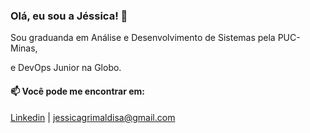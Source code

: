 ### Olá, eu sou a Jéssica! 👋

Sou graduanda em Análise e Desenvolvimento de Sistemas pela PUC-Minas,

e DevOps Junior na Globo.


#### 📫 Você pode me encontrar em:
[Linkedin](https://www.linkedin.com/in/jessicagrimaldi/) |
jessicagrimaldisa@gmail.com

<!--
estudo [backend com C# e .NET](https://github.com/jessicagrimaldi/studies/tree/development/senaiAtividades) no SENAI 


**jessicagrimaldi/jessicagrimaldi** is a ✨ _special_ ✨ repository because its `README.md` (this file) appears on your GitHub profile.

Here are some ideas to get you started:

- 🔭 I’m currently working on ...
- 🌱 I’m currently learning ...
- 👯 I’m looking to collaborate on ...
- 🤔 I’m looking for help with ...
- 💬 Ask me about ...
- 📫 How to reach me: ...
- 😄 Pronouns: ...
- ⚡ Fun fact: ...
#### 🌱 Sobre meus estudos:
-->
